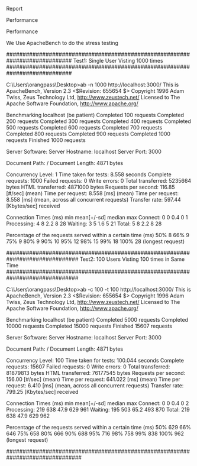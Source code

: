 Report


Performance


Performance

We Use ApacheBench to do the stress testing

############################################################################
Test1: Single User Visting 1000 times
############################################################################

C:\Users\orangpass\Desktop>ab -n 1000 http://localhost:3000/
This is ApacheBench, Version 2.3 <$Revision: 655654 $>
Copyright 1996 Adam Twiss, Zeus Technology Ltd, http://www.zeustech.net/
Licensed to The Apache Software Foundation, http://www.apache.org/

Benchmarking localhost (be patient)
Completed 100 requests
Completed 200 requests
Completed 300 requests
Completed 400 requests
Completed 500 requests
Completed 600 requests
Completed 700 requests   
Completed 800 requests
Completed 900 requests
Completed 1000 requests
Finished 1000 requests


Server Software:
Server Hostname:        localhost
Server Port:            3000

Document Path:          /
Document Length:        4871 bytes

Concurrency Level:      1
Time taken for tests:   8.558 seconds
Complete requests:      1000
Failed requests:        0
Write errors:           0
Total transferred:      5235664 bytes
HTML transferred:       4871000 bytes
Requests per second:    116.85 [#/sec] (mean)
Time per request:       8.558 [ms] (mean)
Time per request:       8.558 [ms] (mean, across all concurrent requests)
Transfer rate:          597.44 [Kbytes/sec] received

Connection Times (ms)
              min  mean[+/-sd] median   max
Connect:        0    0   0.4      0       1
Processing:     4    8   2.2      8      28
Waiting:        3    5   1.6      5      21
Total:          5    8   2.2      8      28

Percentage of the requests served within a certain time (ms)
  50%      8
  66%      9   
  75%      9
  80%      9
  90%     10
  95%     12
  98%     15
  99%     18
 100%     28 (longest request)

##############################################################################
Test2: 100 Users Visting 100 times in Same Time
##############################################################################

C:\Users\orangpass\Desktop>ab -c 100 -t 100 http://localhost:3000/
This is ApacheBench, Version 2.3 <$Revision: 655654 $>
Copyright 1996 Adam Twiss, Zeus Technology Ltd, http://www.zeustech.net/
Licensed to The Apache Software Foundation, http://www.apache.org/

Benchmarking localhost (be patient)
Completed 5000 requests
Completed 10000 requests
Completed 15000 requests
Finished 15607 requests


Server Software:
Server Hostname:        localhost
Server Port:            3000

Document Path:          /
Document Length:        4871 bytes

Concurrency Level:      100
Time taken for tests:   100.044 seconds
Complete requests:      15607
Failed requests:        0
Write errors:           0
Total transferred:      81879813 bytes
HTML transferred:       76177545 bytes
Requests per second:    156.00 [#/sec] (mean)
Time per request:       641.022 [ms] (mean)
Time per request:       6.410 [ms] (mean, across all concurrent requests)
Transfer rate:          799.25 [Kbytes/sec] received

Connection Times (ms)
              min  mean[+/-sd] median   max
Connect:        0    0   0.4      0       2
Processing:   219  638  47.9    629     961
Waiting:      195  503  65.2    493     870
Total:        219  638  47.9    629     962

Percentage of the requests served within a certain time (ms)
  50%    629
  66%    646
  75%    658
  80%    666
  90%    688
  95%    716
  98%    758
  99%    838
 100%    962 (longest request)

 ###############################################################################
